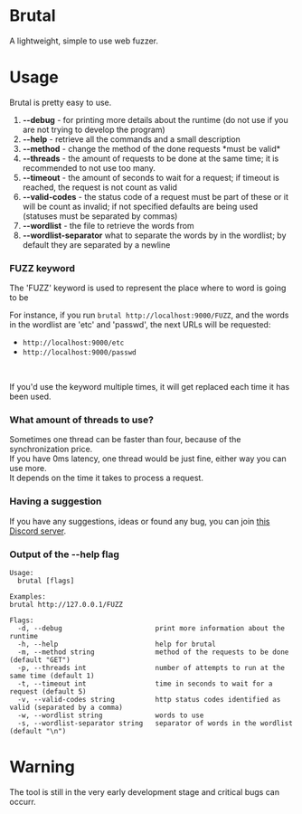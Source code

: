 # Brutal

A lightweight, simple to use web fuzzer.


# Usage

<p> Brutal is pretty easy to use. 
  <ol> 
  <li> <b>--debug</b> - for printing more details about the runtime (do not use if you are not trying to develop the program) </li>
  <li> <b>--help</b> - retrieve all the commands and a small description </li>
  <li> <b>--method</b> - change the method of the done requests *must be valid* </li>
  <li> <b>--threads</b> - the amount of requests to be done at the same time;
  it is recommended to not use too many. </li>
    <li> <b>--timeout</b> - the amount of seconds to wait for a request; if timeout is reached, the request is not count as valid </li>
    <li> <b>--valid-codes</b> - the status code of a request must be part of these or it will be count as invalid; if not specified defaults are being used (statuses must be separated by commas) </li>
    <li> <b>--wordlist</b> - the file to retrieve the words from</li>
    <li> <b>--wordlist-separator</b> what to separate the words by in the wordlist; by default they are separated by a newline </li>

   </ol>
</p>

### FUZZ keyword

<p>The 'FUZZ' keyword is used to represent the place where to word is going to be <br> 

For instance, if you run `brutal http://localhost:9000/FUZZ`, and the words in the wordlist are 'etc' and 'passwd', the next URLs will be requested: <br>
- `http://localhost:9000/etc`
- `http://localhost:9000/passwd`

<br>

If you'd use the keyword multiple times, it will get replaced each time it has been used.

</p>

### What amount of threads to use?

Sometimes one thread can be faster than four, because of the synchronization price. <br>
If you have 0ms latency, one thread would be just fine, either way you can use more. <br>
It depends on the time it takes to process a request.<br>

### Having a suggestion

If you have any suggestions, ideas or found any bug, you can join [this Discord server](https://discord.gg/ktEBKceytN).<br>

### Output of the --help flag
```
Usage:
  brutal [flags]

Examples:
brutal http://127.0.0.1/FUZZ

Flags:
  -d, --debug                       print more information about the runtime
  -h, --help                        help for brutal
  -m, --method string               method of the requests to be done (default "GET")
  -p, --threads int                 number of attempts to run at the same time (default 1)
  -t, --timeout int                 time in seconds to wait for a request (default 5)
  -v, --valid-codes string          http status codes identified as valid (separated by a comma)
  -w, --wordlist string             words to use
  -s, --wordlist-separator string   separator of words in the wordlist (default "\n")
```

# Warning

The tool is still in the very early development stage and critical bugs can occurr.
